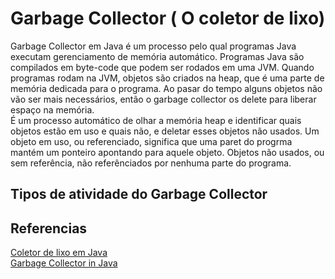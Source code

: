 # Garbage Collector ( O coletor de lixo)
Garbage Collector em Java é um processo pelo qual programas Java executam gerenciamento de memória automático. Programas Java são compilados em byte-code que podem ser rodados em uma JVM. Quando programas rodam na JVM, objetos são criados na heap, que é uma parte de memória dedicada para o programa. Ao pasar do tempo alguns objetos não vão ser mais necessários, então o garbage collector os delete para liberar espaço na memória.
<br>
É um processo automático de olhar a memória heap e identificar quais objetos estão em uso e quais não, e deletar esses objetos não usados. Um objeto em uso, ou referenciado, significa que uma paret do progrma mantém um ponteiro apontando para aquele objeto. Objetos não usados, ou sem referência, não referênciados por nenhuma parte do programa.
<br>

## Tipos de atividade do Garbage Collector


## Referencias
[Coletor de lixo em Java](https://www.freecodecamp.org/portuguese/news/coletor-de-lixo-em-java-o-que-e-a-coleta-de-lixo-e-como-ela-funciona-na-jvm/)
<br>
[Garbage Collector in Java](https://www.geeksforgeeks.org/garbage-collection-java/)